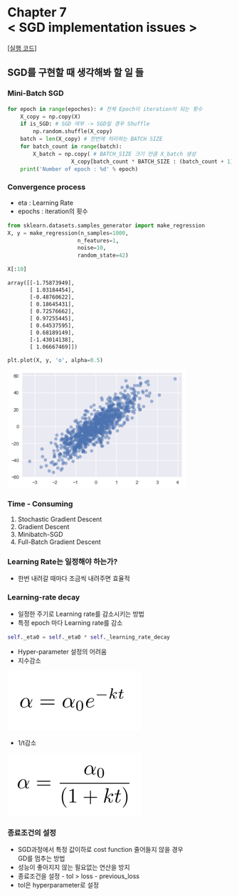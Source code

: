 Chapter 7<br/>
< SGD implementation issues >
===============================

[[실행 코드]](https://github.com/alstn2468/Python_For_Machine_Learning/blob/master/Chapter.7/11.ipynb)

## SGD를 구현할 때 생각해봐 할 일 들


### Mini-Batch SGD

```python
for epoch in range(epoches): # 전체 Epoch이 iteration이 되는 횟수
    X_copy = np.copy(X)
    if is_SGD: # SGD 여부 -> SGD일 경우 Shuffle
        np.random.shuffle(X_copy)
    batch = len(X_copy) # 한번에 처리하는 BATCH SIZE
    for batch_count in range(batch):
        X_batch = np.copy( # BATCH_SIZE 크기 만큼 X_batch 생성
                    X_copy[batch_count * BATCH_SIZE : (batch_count + 1) * BATCH_SIZE])
    print('Number of epoch : %d' % epoch)
```


### Convergence process
- eta : Learning Rate
- epochs : iteration의 횟수

```python
from sklearn.datasets.samples_generator import make_regression
X, y = make_regression(n_samples=1000,
                      n_features=1,
                      noise=10,
                      random_state=42)
```

```python
X[:10]
```



    array([[-1.75873949],
           [ 1.03184454],
           [-0.48760622],
           [ 0.18645431],
           [ 0.72576662],
           [ 0.97255445],
           [ 0.64537595],
           [ 0.68189149],
           [-1.43014138],
           [ 1.06667469]])


```python
plt.plot(X, y, 'o', alpha=0.5)
```

<img src="https://github.com/alstn2468/Python_For_Machine_Learning/blob/master/Chapter.7/img/25.png" width="400" height="auto">


### Time - Consuming
1. Stochastic Gradient Descent
2. Gradient Descent
3. Minibatch-SGD
4. Full-Batch Gradient Descent


### Learning Rate는 일정해야 하는가?
- 한번 내려갈 때마다 조금씩 내려주면 효율적


### Learning-rate decay
- 일정한 주기로 Learning rate를 감소시키는 방법
- 특정 epoch 마다 Learning rate를 감소

```python
self._eta0 = self._eta0 * self._learning_rate_decay
```

- Hyper-parameter 설정의 어려움
- 지수감소<br/>
<img src="https://github.com/alstn2468/Python_For_Machine_Learning/blob/master/Chapter.7/img/26.png" width="300" height="auto">

- 1/t감소<br/>
<img src="https://github.com/alstn2468/Python_For_Machine_Learning/blob/master/Chapter.7/img/27.png" width="300" height="auto">


### 종료조건의 설정
- SGD과정에서 특정 값이하로 cost function 줄어들지 않을 경우<br/>
GD를 멈추는 방법
- 성능이 좋아지지 않는 필요없는 연산을 방지
- 종료조건을 설정 - tol > loss - previous_loss
- tol은 hyperparameter로 설정
